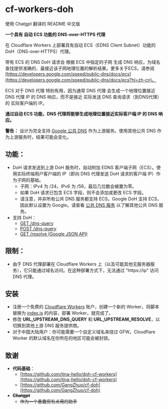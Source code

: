 # cf-workers-doh

使用 Chatgpt 翻译的 README 中文版

**一个具有 自动 ECS 功能的 DNS-over-HTTPS 代理**

在 Cloudflare Workers 上部署具有自动 ECS（EDNS Client Subnet）功能的 DoH（DNS-over-HTTPS）代理。

带有 ECS 的 DNS DoH 请求会 根据 ECS 中指定的子网 生成 DNS 响应，为域名查找提供准确的、最接近该子网地理位置的解析结果。更多关于ECS，请参阅 [https://developers.google.com/speed/public-dns/docs/ecs](https://developers.google.com/speed/public-dns/docs/ecs?hl=zh-cn)。

ECS 对于 DNS 代理 特别有用，因为通常 DNS 代理 会生成一个地理位置接近 DNS 代理 IP 的 DNS 响应，而不是接近 实际发送 DNS 查询请求（到DNS代理）的 实际客户端的 IP。

**通过自动 ECS 功能，DNS 代理将能够生成地理位置接近实际客户端 IP 的 DNS 响应。**

**警告：** 设计为完全支持 [Google 公共 DNS](https://developers.google.com/speed/public-dns/docs/secure-transports?hl=zh-cn) 作为上游服务。使用其他公共 DNS 作为上游服务时，结果可能会变化。

## 功能：
- DoH 请求发送到上游 DoH 服务时，自动附加 EDNS 客户端子网（ECS）。使用实际终端用户客户端的 IP（即向 DNS 代理发送 DoH 请求的客户端 IP）作为子网的基础。
  - 子网：IPv4 为 /24，IPv6 为 /56，最后几位数会被置为零。
  - 如果 DoH 请求已包含 ECS 字段，则不会添加或更改 ECS 字段。
  - 请注意，并非所有公共 DNS 服务都支持 ECS。Google DoH 支持 ECS，因此默认设置为 Google。请查看 [公共 DNS 服务](https://github.com/curl/curl/wiki/DNS-over-HTTPS) 以了解其他公共 DNS 服务。
- 支持 DoH：
  - [GET /dns-query](https://developers.google.com/speed/public-dns/docs/doh?hl=zh-cn#methods)
  - [POST /dns-query](https://developers.google.com/speed/public-dns/docs/doh?hl=zh-cn#methods)
  - [GET /resolve (Google JSON API)](https://developers.google.com/speed/public-dns/docs/doh/json?hl=zh-cn)

## 限制：
- 由于 DNS 代理部署在 Cloudflare Workers 上（以及可能其他无服务器服务），它只能通过域名访问。在这种部署方式下，无法通过 "https://ip" 访问 DNS 代理。

## 安装
- 注册一个免费的 [Cloudflare Workers](https://workers.cloudflare.com/) 账户，创建一个新的 Worker，将脚本替换为 [index.js](/index.js) 的内容，部署 Worker，就完成了。
- 修改 **URL_UPSTREAM_DNS_QUERY** 和 **URL_UPSTREAM_RESOLVE**，以切换到其他上游 DNS 服务提供商。
- 对于中国大陆用户：你可能需要一个自定义域名来绕过 GFW。Cloudflare Worker 的默认域名在你所在的地区可能会被封锁。

## 致谢
- **代码基础**：
  - [https://github.com/tina-hello/doh-cf-workers](https://github.com/tina-hello/doh-cf-workers)
  - [https://github.com/GangZhuo/cf-doh](https://github.com/GangZhuo/cf-doh)
- ~~**Chatgpt**~~
  - ~~作为一个愚蠢但有点用的助手~~

